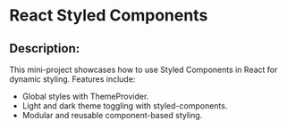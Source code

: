 # React Styled Components

## Description:
This mini-project showcases how to use Styled Components in React for dynamic styling. Features include:
- Global styles with ThemeProvider.
- Light and dark theme toggling with styled-components.
- Modular and reusable component-based styling.
